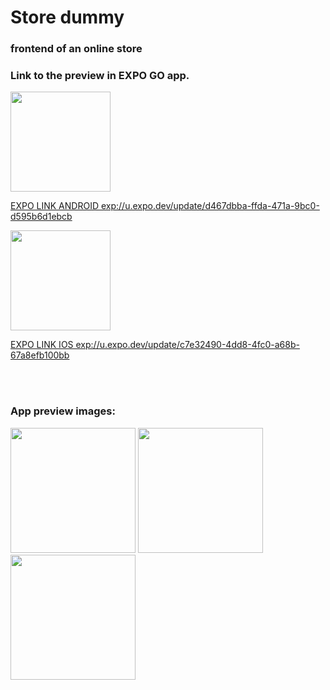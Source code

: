 # Store dummy
### frontend of an online store
### Link to the preview in EXPO GO app.

<img src="https://github.com/CruzAmbrocio/store_dummy/assets/10201059/21cf3f33-7315-4906-8921-b15f45174038" width="160" />

[EXPO LINK ANDROID exp://u.expo.dev/update/d467dbba-ffda-471a-9bc0-d595b6d1ebcb](exp://u.expo.dev/update/d467dbba-ffda-471a-9bc0-d595b6d1ebcb)

<img src="https://github.com/CruzAmbrocio/store_dummy/assets/10201059/a7a446bf-5255-498a-a206-8d8ccc332e38" width="160" />

[EXPO LINK IOS exp://u.expo.dev/update/c7e32490-4dd8-4fc0-a68b-67a8efb100bb](exp://u.expo.dev/update/c7e32490-4dd8-4fc0-a68b-67a8efb100bb)

<br><br>

### App preview images:
<img src="https://github.com/CruzAmbrocio/store_dummy/assets/10201059/cf5bb5ad-9504-4be1-ad6e-993b0aa36891" width="200" />
<img src="https://github.com/CruzAmbrocio/store_dummy/assets/10201059/04e391da-0536-4fb4-84f0-4d9e8200a9f7" width="200" />
<img src="https://github.com/CruzAmbrocio/store_dummy/assets/10201059/50405a7a-966a-4c03-9cd9-b3647c9d9a3b" width="200" />
